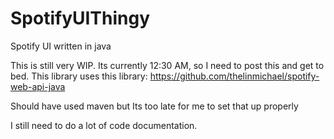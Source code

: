 # SpotifyUIThingy
Spotify UI written in java

This is still very WIP. Its currently 12:30 AM, so I need to post this and get to bed. This library uses this library: https://github.com/thelinmichael/spotify-web-api-java

Should have used maven but Its too late for me to set that up properly

I still need to do a lot of code documentation.
